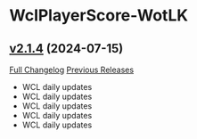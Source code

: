 # WclPlayerScore-WotLK

## [v2.1.4](https://github.com/icaca/WclPlayerScore-WotLK/tree/v2.1.4) (2024-07-15)
[Full Changelog](https://github.com/icaca/WclPlayerScore-WotLK/commits/v2.1.4) [Previous Releases](https://github.com/icaca/WclPlayerScore-WotLK/releases)

- WCL daily updates  
- WCL daily updates  
- WCL daily updates  
- WCL daily updates  
- WCL daily updates  
